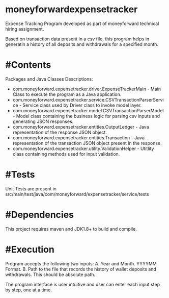 # moneyforwardexpensetracker
Expense Tracking Program developed as part of moneyforward technical hiring assignment. 

Based on transaction data present in a csv file, this program helps in generatin a history of all deposits and withdrawals for a specified month. 

#Contents
==========
Packages and Java Classes Descriptions: 

- com.moneyforward.expensetracker.driver.ExpenseTrackerMain - Main Class to execute the program as a Java application.
- com.moneyforward.expensetracker.service.CSVTransactionParserService - Service class used by Driver class to invoke model layer.
- com.moneyforward.expensetracker.model.CSVTransactionParserModel - Model class containing the business logic for parsing csv inputs and generating JSON responses.
- com.moneyforward.expensetracker.entities.OutputLedger - Java representation of the response JSON object.
- com.moneyforward.expensetracker.entities.Transaction - Java representation of the transaction JSON object present in the response.
- com.moneyforward.expensetracker.utility.ValidationHelper -  Utitlity class containing methods used for input validation.

#Tests
========
Unit Tests are present in src/main/test/java/com/moneyforward/expensetracker/service/tests

#Dependencies
==========
This project requires maven and JDK1.8+ to build and compile.

#Execution
===========
Program accepts the following two inputs:
A. Year and Month. YYYYMM Format.
B. Path to the file that records the history of wallet deposits and withdrawals. This should be absolute path.

The program interface is user intuitive and user can enter each input step by step, one at a time.


